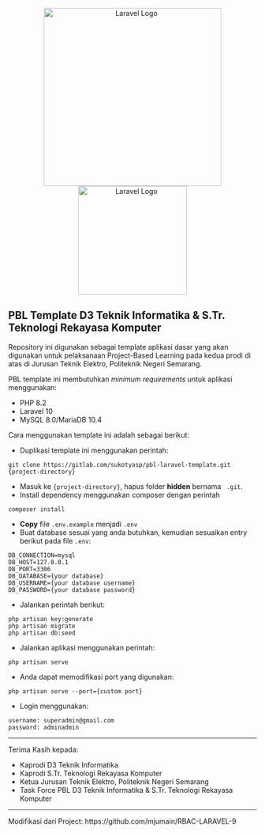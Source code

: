
<p  align="center">
<a  href="https://laravel.com"  target="_blank"><img  src="https://ik.polines.ac.id/wp-content/uploads/2023/11/logo-web.png"  width="360"  alt="Laravel Logo"></a> 
<a  href="https://laravel.com"  target="_blank"><img  src="https://ik.polines.ac.id/wp-content/uploads/2024/02/laravel-logo.jpg"  width="220"  alt="Laravel Logo"></a>
</p>  

## PBL Template D3 Teknik Informatika & S.Tr. Teknologi Rekayasa Komputer

Repository ini digunakan sebagai template aplikasi dasar yang akan digunakan untuk pelaksanaan Project-Based Learning pada kedua prodi di atas di Jurusan Teknik Elektro, Politeknik Negeri Semarang.

PBL template ini membutuhkan <i>minimum requirements</i> untuk aplikasi menggunakan:
- PHP 8.2
- Laravel 10
- MySQL 8.0/MariaDB 10.4

Cara menggunakan template ini adalah sebagai berikut:
- Duplikasi template ini menggunakan perintah:
```
git clone https://gitlab.com/sukotyasp/pbl-laravel-template.git {project-directory}
```
- Masuk ke ``{project-directory}``, hapus folder **hidden** bernama `` .git``.
- Install dependency menggunakan composer dengan perintah

```composer install```
- __Copy__ file ``.env.example`` menjadi ``.env``
- Buat database sesuai yang anda butuhkan, kemudian sesuaikan entry berikut pada file ``.env``:
```
DB_CONNECTION=mysql
DB_HOST=127.0.0.1
DB_PORT=3306
DB_DATABASE={your database}
DB_USERNAME={your database username}
DB_PASSWORD={your database password}
```
- Jalankan perintah berikut:
```
php artisan key:generate
php artisan migrate
php artisan db:seed
```
- Jalankan aplikasi menggunakan perintah:
```
php artisan serve
```
- Anda dapat memodifikasi port yang digunakan:
```
php artisan serve --port={custom port}
```
- Login menggunakan:
```
username: superadmin@gmail.com
password: adminadmin
```
<hr>

Terima Kasih kepada:
- Kaprodi D3 Teknik Informatika
- Kaprodi S.Tr. Teknologi Rekayasa Komputer
- Ketua Jurusan Teknik Elektro, Politeknik Negeri Semarang
- Task Force PBL D3 Teknik Informatika & S.Tr. Teknologi Rekayasa Komputer
<hr>
Modifikasi dari Project: https://github.com/mjumain/RBAC-LARAVEL-9
